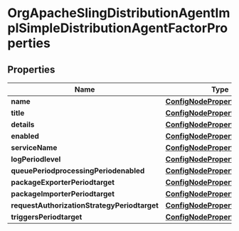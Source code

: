 
# OrgApacheSlingDistributionAgentImplSimpleDistributionAgentFactorProperties

## Properties
Name | Type | Description | Notes
------------ | ------------- | ------------- | -------------
**name** | [**ConfigNodePropertyString**](ConfigNodePropertyString.md) |  |  [optional]
**title** | [**ConfigNodePropertyString**](ConfigNodePropertyString.md) |  |  [optional]
**details** | [**ConfigNodePropertyString**](ConfigNodePropertyString.md) |  |  [optional]
**enabled** | [**ConfigNodePropertyBoolean**](ConfigNodePropertyBoolean.md) |  |  [optional]
**serviceName** | [**ConfigNodePropertyString**](ConfigNodePropertyString.md) |  |  [optional]
**logPeriodlevel** | [**ConfigNodePropertyDropDown**](ConfigNodePropertyDropDown.md) |  |  [optional]
**queuePeriodprocessingPeriodenabled** | [**ConfigNodePropertyBoolean**](ConfigNodePropertyBoolean.md) |  |  [optional]
**packageExporterPeriodtarget** | [**ConfigNodePropertyString**](ConfigNodePropertyString.md) |  |  [optional]
**packageImporterPeriodtarget** | [**ConfigNodePropertyString**](ConfigNodePropertyString.md) |  |  [optional]
**requestAuthorizationStrategyPeriodtarget** | [**ConfigNodePropertyString**](ConfigNodePropertyString.md) |  |  [optional]
**triggersPeriodtarget** | [**ConfigNodePropertyString**](ConfigNodePropertyString.md) |  |  [optional]



